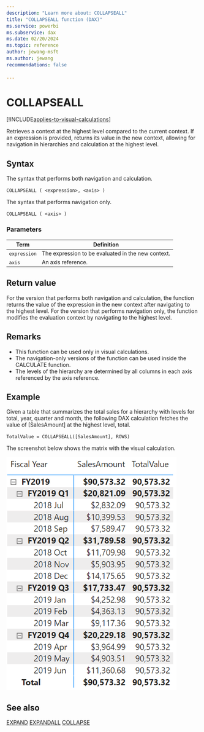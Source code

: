 ```yaml
---
description: "Learn more about: COLLAPSEALL"
title: "COLLAPSEALL function (DAX)"
ms.service: powerbi
ms.subservice: dax
ms.date: 02/20/2024
ms.topic: reference
author: jewang-msft
ms.author: jewang
recommendations: false

---
```


# COLLAPSEALL

[!INCLUDE[applies-to-visual-calculations](includes/applies-to-visual-calculations.md)]

Retrieves a context at the highest level compared to the current context. If an expression is provided, returns its value in the new context, allowing for navigation in hierarchies and calculation at the highest level.

## Syntax

The syntax that performs both navigation and calculation.
```dax
COLLAPSEALL ( <expression>, <axis> )
```

The syntax that performs navigation only.
```dax
COLLAPSEALL ( <axis> )
```

### Parameters

|Term|Definition|
|--------|--------------|
|`expression`|The expression to be evaluated in the new context.|
|`axis`|An axis reference.|

## Return value

For the version that performs both navigation and calculation, the function returns the value of the expression in the new context after navigating to the highest level.
For the version that performs navigation only, the function modifies the evaluation context by navigating to the highest level.

## Remarks

* This function can be used only in visual calculations.
* The navigation-only versions of the function can be used inside the CALCULATE function.
* The levels of the hierarchy are determined by all columns in each axis referenced by the axis reference.

## Example

Given a table that summarizes the total sales for a hierarchy with levels for total, year, quarter and month, the following DAX calculation fetches the value of [SalesAmount] at the highest level, total.

```dax
TotalValue = COLLAPSEALL([SalesAmount], ROWS)
```

The screenshot below shows the matrix with the visual calculation.

![DAX visual calculation](media/dax-queries/dax-visualcalc-collapseall.png)

## See also

[EXPAND](expand-function-dax.md)
[EXPANDALL](expandall-function-dax.md)
[COLLAPSE](collapse-function-dax.md)

